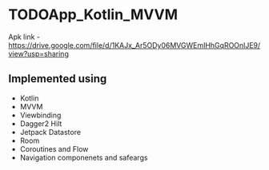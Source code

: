 # TODOApp_Kotlin_MVVM

Apk link - https://drive.google.com/file/d/1KAJx_Ar5ODy06MVGWEmIHhGqROOnlJE9/view?usp=sharing

<h2>Implemented using</h2>

<ul>
    <li>Kotlin</li>
  <li>MVVM</li>
  <li>Viewbinding</li>
  <li>Dagger2 Hilt</li>
  <li>Jetpack Datastore</li>
  <li>Room</li>
  <li>Coroutines and Flow</li>
  <li>Navigation componenets and safeargs</li>
  
</ul>  


